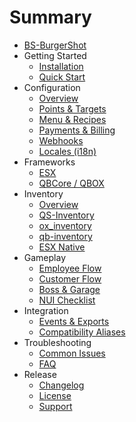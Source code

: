 # Summary

- [BS-BurgerShot](README.md)
- Getting Started
  - [Installation](getting-started/installation.md)
  - [Quick Start](getting-started/quickstart.md)
- Configuration
  - [Overview](configuration/overview.md)
  - [Points & Targets](configuration/points-and-targets.md)
  - [Menu & Recipes](configuration/menu-and-recipes.md)
  - [Payments & Billing](configuration/payments-and-billing.md)
  - [Webhooks](configuration/webhooks.md)
  - [Locales (i18n)](configuration/locales.md)
- Frameworks
  - [ESX](frameworks/esx.md)
  - [QBCore / QBOX](frameworks/qbcore-qbox.md)
- Inventory
  - [Overview](inventory/overview.md)
  - [QS-Inventory](inventory/qs-inventory.md)
  - [ox_inventory](inventory/ox-inventory.md)
  - [qb-inventory](inventory/qb-inventory.md)
  - [ESX Native](inventory/esx-native.md)
- Gameplay
  - [Employee Flow](gameplay/employee-flow.md)
  - [Customer Flow](gameplay/customer-flow.md)
  - [Boss & Garage](gameplay/boss-and-garage.md)
  - [NUI Checklist](gameplay/nui-checklist.md)
- Integration
  - [Events & Exports](integration/events-and-exports.md)
  - [Compatibility Aliases](integration/compatibility-aliases.md)
- Troubleshooting
  - [Common Issues](troubleshooting/common-issues.md)
  - [FAQ](troubleshooting/faq.md)
- Release
  - [Changelog](release/changelog.md)
  - [License](release/license.md)
  - [Support](release/support.md)
